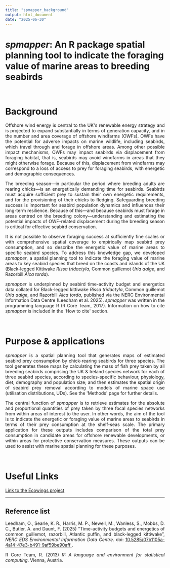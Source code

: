 ```yaml
---
title: "spmapper_background"
output: html_document
date: "2025-06-30"
---
```

<style>
p {
  text-align: justify;
  text-align-last: left;   
  -moz-text-align-last: left; /* Firefox support */
  -ms-text-align-last: left;  /* Internet Explorer support */
}
</style>

# ***spmapper*: An R package spatial planning tool to indicate the foraging value of marine areas to breeding seabirds**

<br>

# Background 
Offshore wind energy is central to the UK's renewable energy strategy and is projected to expand substantially in terms of generation capacity, and in the number and area coverage of offshore windfarms (OWFs). OWFs have the potential for adverse impacts on marine wildlife, including seabirds, which travel through and forage in offshore areas. Among other possible impact mechanisms, OWFs may impact seabirds via displacement from foraging habitat, that is, seabirds may avoid windfarms in areas that they might otherwise forage. Because of this, displacement from windfarms may correspond to a loss of access to prey for foraging seabirds, with energetic and demographic consequences. 

The breeding season—in particular the period where breeding adults are rearing chicks—is an energetically demanding time for seabirds. Seabirds must acquire sufficient prey to sustain their own energetic requirements, and for the provisioning of their chicks to fledging. Safeguarding breeding success is important for seabird population dynamics and influences their long-term resilience. Because of this—and because seabirds must forage in areas centred on the breeding colony—understanding and estimating the potential impacts of OWF-related displacement during the breeding season is critical for effective seabird conservation.

It is not possible to observe foraging success at sufficiently fine scales or with comprehensive spatial coverage to empirically map seabird prey consumption, and so describe the energetic value of marine areas to specific seabird species. To address this knowledge gap, we developed *spmapper*, a spatial planning tool to indicate the foraging value of marine areas to key seabird species that breed on the coasts and islands of the UK (Black-legged Kittiwake *Rissa tridactyla*, Common guillemot *Uria aalge*, and Razorbill *Alca torda*).

*spmapper* is underpinned by seabird time-activity budget and energetics data collated for Black-legged kittiwake *Rissa tridactyla*, Common guillemot *Uria aalge*, and Razorbill *Alca torda*, published via the NERC Environmental Information Data Centre (Leedham et al. 2025). *spmapper* was written in the programming language R (R Core Team, 2017). Information on how to cite *spmapper* is included in the 'How to cite' section. 

<br>

# Purpose & applications
*spmapper* is a spatial planning tool that generates maps of estimated seabird prey consumption by chick-rearing seabirds for three species. The tool generates these maps by calculating the mass of fish prey taken by all breeding seabirds comprising the UK & Ireland species network for each of three seabird species, according to species-specific behaviour, physiology, diet, demography and population size; and then estimates the spatial origin of seabird prey removal according to models of marine space use (utilisation distributions, UDs). See the 'Methods' page for further details. 

The central function of *spmapper* is to retrieve estimates for the absolute and proportional quantities of prey taken by three focal species networks from within areas of interest to the user. In other words, the aim of the tool is to indicate the energetic or foraging value of marine areas to seabirds in terms of their prey consumption at the shelf-seas scale. The primary application for these outputs includes comparison of the total prey consumption in candidate areas for offshore renewable developments, or within areas for protective conservation measures. These outputs can be used to assist with marine spatial planning for these purposes.


<br>

# Useful Links
  
  [Link to the Ecowings project](https://ecowind.uk/projects/ecowings/)

------------------------------------------------  
## Reference list

Leedham, O., Searle, K. R., Harris, M. P., Newell, M., Wanless, S., Mobbs, D. C., Butler, A. and Daunt, F. (2025) "Time-activity budgets and energetics of common guillemot, razorbill, Atlantic puffin, and black-legged kittiwake”, *NERC EDS Environmental Information Data Centre*. doi: <a href="https://www.doi.org/10.5285/07b1105a-4a14-47e3-b491-9af59be90aff" target="_blank">
10.5285/07b1105a-4a14-47e3-b491-9af59be90aff
</a>.

R Core Team, R. (2013) *R: A language and environment for statistical computing*. Vienna, Austria.


<br>
